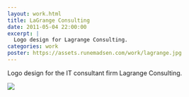 ```yaml
---
layout: work.html
title: LaGrange Consulting
date: 2011-05-04 22:00:00
excerpt: |
  Logo design for Lagrange Consulting.
categories: work
poster: https://assets.runemadsen.com/work/lagrange.jpg
---
```


Logo design for the IT consultant firm Lagrange Consulting.

<div class="wide-750">
  <img src="https://assets.runemadsen.com/work/lagrange.jpg" />
</div>
